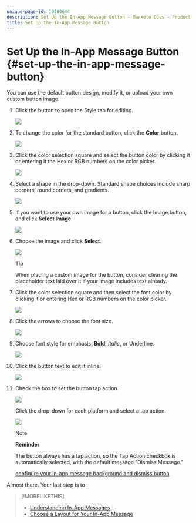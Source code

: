 ```yaml
---
unique-page-id: 10100644
description: Set Up the In-App Message Button - Marketo Docs - Product Documentation
title: Set Up the In-App Message Button
---
```


# Set Up the In-App Message Button {#set-up-the-in-app-message-button}

You can use the default button design, modify it, or upload your own custom button image.

1. Click the button to open the Style tab for editing.

   ![](assets/image2016-5-6-15-3a6-3a55.png)

1. To change the color for the standard button, click the **Color** button.

   ![](assets/image2016-5-6-15-3a10-3a38.png)

1. Click the color selection square and select the button color by clicking it or entering it the Hex or RGB numbers on the color picker.

   ![](assets/image2016-5-6-15-3a14-3a8.png)

1. Select a shape in the drop-down. Standard shape choices include sharp corners, round corners, and gradients.

   ![](assets/image2016-5-6-15-3a16-3a26.png)

1. If you want to use your own image for a button, click the Image button, and click **Select Image**.

   ![](assets/image2016-5-6-15-3a18-3a18.png)

1. Choose the image and click **Select**.

   ![](assets/image2016-5-6-16-3a36-3a0.png)

   >[!TIP]
   >
   >When placing a custom image for the button, consider clearing the placeholder text laid over it if your image includes text already.

1. Click the color selection square and then select the font color by clicking it or entering Hex or RGB numbers on the color picker.

   ![](assets/image2016-5-6-16-3a39-3a4.png)

1. Click the arrows to choose the font size.

   ![](assets/image2016-5-6-16-3a41-3a52.png)

1. Choose font style for emphasis: **Bold**, *Italic*, or Underline.

   ![](assets/image2016-5-6-16-3a43-3a47.png)

1. Click the button text to edit it inline.

   ![](assets/image2016-5-6-16-3a46-3a17.png)

1. Check the box to set the button tap action.

   ![](assets/image2016-5-6-16-3a47-3a54.png)

   Click the drop-down for each platform and select a tap action.

   ![](assets/image2016-5-6-16-3a49-3a40.png)

   >[!NOTE]
   >
   >**Reminder**
   >
   >
   >The button always has a tap action, so the Tap Action checkbox is automatically selected, with the default message "Dismiss Message."

   [configure your in-app message background and dismiss button](set-up-the-in-app-message-background.md)

Almost there. Your last step is to . 

>[!MORELIKETHIS]
>
>* [Understanding In-App Messages](../../../../product-docs/mobile-marketing/in-app-messages/understanding-in-app-messages.md)
>* [Choose a Layout for Your In-App Message](choose-a-layout-for-your-in-app-message.md)
>

